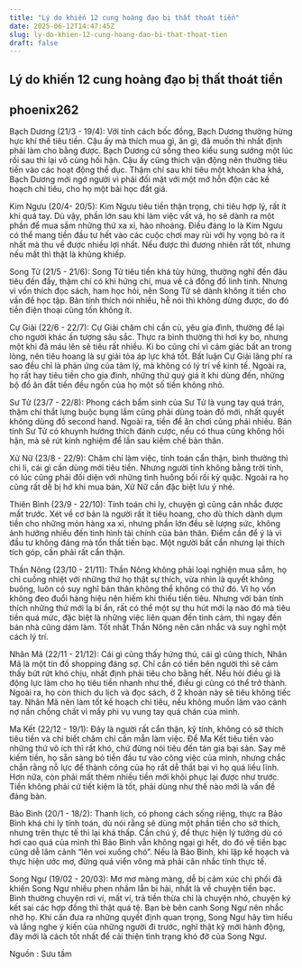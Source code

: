 ```yaml
---
title: "Lý do khiến 12 cung hoàng đạo bị thất thoát tiền"
date: 2025-06-12T14:47:45Z
slug: ly-do-khien-12-cung-hoang-dao-bi-that-thoat-tien
draft: false
---
```


## Lý do khiến 12 cung hoàng đạo bị thất thoát tiền

## phoenix262

Bạch Dương (21/3 - 19/4):
Với tính cách bốc đồng, Bạch Dương thường hừng hực khí thế tiêu tiền. Cậu ấy mà thích mua gì, ăn gì, đã muốn thì nhất định phải làm cho bằng được. Bạch Dương cứ sống theo kiểu sung sướng một lúc rồi sau thì lại vô cùng hối hận. Cậu ấy cũng thích vận động nên thường tiêu tiền vào các hoạt động thể dục. Thậm chí sau khi tiêu một khoản kha khá, Bạch Dương mới ngớ người vì phải đối mặt với một mớ hỗn độn các kế hoạch chi tiêu, cho họ một bài học đắt giá.
 
Kim Ngưu (20/4- 20/5):
Kim Ngưu tiêu tiền thận trọng, chi tiêu hợp lý, rất ít khi quá tay. Dù vậy, phần lớn sau khi làm việc vất vả, họ sẽ dành ra một phần để mua sắm những thứ xa xỉ, hào nhoáng. Điều đáng lo là Kim Ngưu có thể mang tiền đầu tư hết vào các cuộc chơi may rủi với hy vọng bỏ ra ít nhất mà thu về được nhiều lợi nhất. Nếu được thì đương nhiên rất tốt, nhưng nếu mất thì thật là khủng khiếp.
 
Song Tử (21/5 - 21/6):
Song Tử tiêu tiền khá tùy hứng, thường nghĩ đến đâu tiêu đến đấy, thậm chí có khi hứng chí, mua về cả đống đồ linh tinh. Nhưng vì vốn thích đọc sách, ham học hỏi, nên Song Tử sẽ dành không ít tiền cho vấn đề học tập. Bản tính thích nói nhiều, hễ nói thì không dừng được, do đó tiền điện thoại cũng tốn không ít.
 
Cự Giải (22/6 - 22/7): 
Cự Giải chăm chỉ cần cù, yêu gia đình, thường để lại cho người khác ấn tượng sâu sắc. Thực ra bình thường thì hơi ky bo, nhưng một khi đã máu lên sẽ tiêu rất nhiều. Ki bo cũng chỉ vì cảm giác bất an trong lòng, nên tiêu hoang là sự giải tỏa áp lực khá tốt. Bất luận Cự Giải lãng phí ra sao đều chỉ là phản ứng của tâm lý, mà không có lý trí về kinh tế. Ngoài ra, họ rất hay tiêu tiền cho gia đình, những thứ quý giá ít khi dùng đến, những bộ đồ ăn đắt tiền đều ngốn của họ một số tiền không nhỏ.
 
Sư Tử (23/7 - 22/8):
Phong cách bẩm sinh của Sư Tử là vung tay quá trán, thậm chí thắt lưng buộc bụng lắm cũng phải dùng toàn đồ mới, nhất quyết không dùng đồ second hand. Ngoài ra, tiền để ăn chơi cũng phải nhiều. Bản tính Sư Tử có khuynh hướng thích đánh cược, nếu có thua cũng không hối hận, mà sẽ rút kinh nghiệm để lần sau kiềm chế bản thân.
 
Xử Nữ (23/8 - 22/9): 
Chăm chỉ làm việc, tính toán cẩn thận, bình thường thì chi li, cái gì cần dùng mới tiêu tiền. Nhưng người tính không bằng trời tính, có lúc cũng phải đối diện với những tình huống bối rối kỳ quặc. Ngoài ra họ cũng rất dễ bị hớ khi mua bán, Xử Nữ cần đặc biệt lưu ý nhé.
 
Thiên Bình (23/9 - 22/10):
Tính toán chi ly, chuyện gì cũng cân nhắc được mất trước. Xét về cơ bản là người rất ít tiêu hoang, cho dù thích dành dụm tiền cho những món hàng xa xỉ, nhưng phần lớn đều sẽ lượng sức, không ảnh hưởng nhiều đến tình hình tài chính của bản thân. Điểm cần để ý là vì đầu tư không đáng mà tổn thất tiền bạc. Một người bất cẩn nhưng lại thích tích góp, cần phải rất cẩn thận.
 
Thần Nông (23/10 - 21/11):
Thần Nông không phải loại nghiện mua sắm, họ chỉ cuồng nhiệt với những thứ họ thật sự thích, vừa nhìn là quyết không buông, luôn có suy nghĩ bản thân không thể không có thứ đó. Vì họ vốn không đeo đuổi hàng hiệu nên hiếm khi thiếu tiền tiêu. Nhưng với bản tính thích những thứ mới lạ bí ẩn, rất có thể một sự thu hút mới lạ nào đó mà tiêu tiền quá mức, đặc biệt là những việc liên quan đến tình cảm, thì ngay đến bán nhà cũng dám làm. Tốt nhất Thần Nông nên cân nhắc và suy nghĩ một cách lý trí.
 
Nhân Mã (22/11 - 21/12): 
Cái gì cũng thấy hứng thú, cái gì cũng thích, Nhân Mã là một tín đồ shopping đáng sợ. Chỉ cần có tiền bên người thì sẽ cảm thấy bứt rứt khó chịu, nhất định phải tiêu cho bằng hết. Nếu hỏi điều gì là động lực làm cho họ tiêu tiền nhanh như thế, điều gì cũng có thể trở thành. Ngoài ra, họ còn thích du lịch và đọc sách, ở 2 khoản này sẽ tiêu không tiếc tay. Nhân Mã nên làm tốt kế hoạch chi tiêu, nếu không muốn lâm vào cảnh nợ nần chồng chất vì mấy phi vụ vung tay quá chán của mình.
 
Ma Kết (22/12 - 19/1):
Đây là người rất cẩn thận, kỹ tính, không có sở thích tiêu tiền và chỉ biết chăm chỉ cần mẫn làm việc. Để Ma Kết tiêu tiền vào những thứ vô ích thì rất khó, chứ đừng nói tiêu đến tán gia bại sản. Say mê kiếm tiền, họ sẵn sàng bỏ tiền đầu tư vào công việc của mình, nhưng chắc chắn rằng nỗ lực để thành công của họ rất dễ thất bại vì họ quá liều lĩnh. Hơn nữa, còn phải mất thêm nhiều tiền mới khôi phục lại được như trước. Tiền không phải cứ tiết kiệm là tốt, phải dùng như thế nào mới là vấn đề đáng bàn.
 
Bảo Bình (20/1 - 18/2):
Thanh lịch, có phong cách sống riêng, thực ra Bảo Bình khá chi ly tính toán, dù nói rằng sẽ dùng một phần tiền cho sở thích, nhưng trên thực tế thì lại khá thấp. Cần chú ý, để thực hiện lý tưởng dù có hơi cao quá của mình thì Bảo Bình vẫn không ngại gì hết, do đó về tiền bạc cũng dễ lâm cảnh “lên voi xuống chó”. Nếu là Bảo Bình, khi lập kế hoạch và thực hiện ước mơ, đừng quá viển vông mà phải cân nhắc tính thực tế.
 
Song Ngư (19/02 - 20/03): 
Mơ mơ màng màng, dễ bị cảm xúc chi phối đã khiến Song Ngư nhiều phen nhầm lẫn bi hài, nhất là về chuyện tiền bạc. Bình thường chuyện rơi ví, mất ví, trả tiền thừa chỉ là chuyện nhỏ, chuyện ký kết sai các hợp đồng thì thật quá tệ. Bạn bè bên canh Song Ngư nên nhắc nhở họ. Khi cần đưa ra những quyết định quan trọng, Song Ngư hãy tìm hiểu và lắng nghe ý kiến của những người đi trước, nghĩ thật kỹ mới hành động, đây mới là cách tốt nhất để cải thiện tình trạng khó đỡ của Song Ngư.
 
Nguồn : Sưu tầm